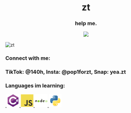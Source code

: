 <h1 align="center">zt</h1>
<h3 align="center">help me.</h3>
<p align = "center">
<img src="https://th.bing.com/th/id/R.856e5f3ed2fa435264c571d20fe4827d?rik=ZZCVNhQ6WhC6rg&pid=ImgRaw&r=0">
</p>

<p align="left"> <img src="https://komarev.com/ghpvc/?username=x8g&label=Profile%20views&color=blueviolet&style=flat\" alt="zt" /> </p>

<h3 align="left">Connect with me: </h3>
<h3 align="left">TikTok: @140h, Insta: @pop1forzt, Snap: yea.zt</h3>
<p align="left">
</p>

<h3 align="left">Languages im learning: </h3>
<p align="left"> <a href="https://www.w3schools.com/cpp/" target="_blank" rel="noreferrer"> <img href="https://www.w3schools.com/cs/" target="_blank" rel="noreferrer"> <img src="https://raw.githubusercontent.com/devicons/devicon/master/icons/csharp/csharp-original.svg" alt="csharp" width="40" height="40"/> </a> <a href="https://developer.mozilla.org/en-US/docs/Web/JavaScript" target="_blank" rel="noreferrer"> <img src="https://raw.githubusercontent.com/devicons/devicon/master/icons/javascript/javascript-original.svg" alt="javascript" width="40" height="40"/> </a> <a href="https://nodejs.org" target="_blank" rel="noreferrer"> <img src="https://raw.githubusercontent.com/devicons/devicon/master/icons/nodejs/nodejs-original-wordmark.svg" alt="nodejs" width="40" height="40"/> </a> <a href="https://www.python.org" target="_blank" rel="noreferrer"> <img src="https://raw.githubusercontent.com/devicons/devicon/master/icons/python/python-original.svg" alt="python" width="40" height="40"/> </a> </p>
